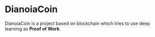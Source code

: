 # DianoiaCoin

DianoiaCoin is a project based on blockchain which tries to use deep learning as **Proof of Work**. 
